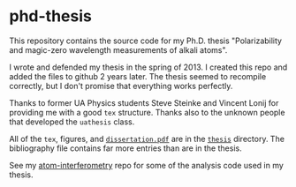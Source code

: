 # phd-thesis

This repository contains the source code for my Ph.D. thesis "Polarizability and magic-zero wavelength measurements of alkali atoms". 

I wrote and defended my thesis in the spring of 2013. I created this repo and added the files to github 2 years later. The thesis seemed to recompile correctly, but I don't promise that everything works perfectly.

Thanks to former UA Physics students Steve Steinke and Vincent Lonij for providing me with a good ``tex`` structure. Thanks also to the unknown people that developed the ``uathesis`` class.

All of the ``tex``, figures, and [``dissertation.pdf``](https://github.com/wholmgren/phd-thesis/blob/master/thesis/dissertation.pdf?raw=true) are in the [``thesis``](https://github.com/wholmgren/phd-thesis/tree/master/thesis) directory. The bibliography file contains far more entries than are in the thesis.

See my [atom-interferometry](https://github.com/wholmgren/atom-interferometry) repo for some of the analysis code used in my thesis.
